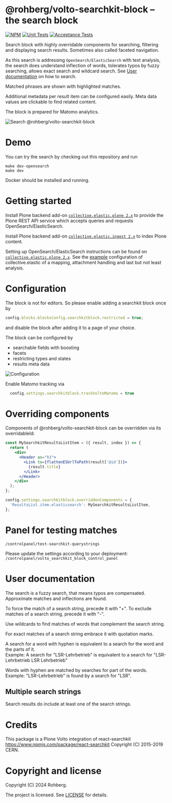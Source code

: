 # @rohberg/volto-searchkit-block – the search block

[![NPM](https://img.shields.io/npm/v/@rohberg/volto-searchkit-block.svg)](https://www.npmjs.com/package/@rohberg/volto-searchkit-block)
[![Unit Tests](https://github.com/rohberg/volto-searchkit-block/actions/workflows/unit.yml/badge.svg)](https://github.com/rohberg/volto-searchkit-block/actions/workflows/unit.yml)
[![Acceptance Tests](https://github.com/rohberg/volto-searchkit-block/actions/workflows/acceptance.yml/badge.svg)](https://github.com/rohberg/volto-searchkit-block/actions/workflows/acceptance.yml)

Search block with highly overridable components for searching, filtering and displaying search results. Sometimes also called faceted navigation.

As this search is addressing `OpenSearch/ElasticSearch` with text analysis, the search does understand inflection of words, tolerates typos by fuzzy searching, allows exact search and wildcard search.
See [User documentation](#user-documentation) on how to search.

Matched phrases are shown with highlighted matches.

Additional metadata per result item can be configured easily.
Meta data values are clickable to find related content.

The block is prepared for Matomo analytics.

![Search @rohberg/volto-searchkit-block](public/search.png)


# Demo

You can try the search by checking out this repository and run

    make dev-opensearch
    make dev
    

Docker should be installed and running.


# Getting started

Install Plone backend add-on [`collective.elastic.plone 2.x`](https://github.com/collective/collective.elastic.plone) to provide the Plone REST API service which accepts queries and requests OpenSearch/ElasticSearch.

Install Plone backend add-on [`collective.elastic.ingest 2.x`](https://github.com/collective/collective.elastic.ingest) to index Plone content.

Setting up OpenSearch/ElasticSearch instructions can be found on [`collective.elastic.plone 2.x`](https://github.com/collective/collective.elastic.plone).
See the [example](docker-opensearch) configuration of collective.elastic of a mapping, attachment handling and last but not least analysis.


# Configuration

The block is not for editors. So please enable adding a searchkit block once by

```js
config.blocks.blocksConfig.searchkitblock.restricted = true;
```

and disable the block after adding it to a page of your choice.

The block can be configured by 

- searchable fields with boosting
- facets
- restricting types and states
- results meta data

![Configuration](public/configuration.png)


Enable Matomo tracking via

```js
  config.settings.searchkitblock.trackVoltoMatomo = true
```

# Overriding components

Components of @rohberg/volto-searchkit-block can be overridden via its overridableId:

```jsx
const MySearchkitResultsListItem = ({ result, index }) => {
  return (
    <div>
      <Header as="h3">
        <Link to={flattenESUrlToPath(result['@id'])}>
          {result.title}
        </Link>
      </Header>
    </div>
  );
};

config.settings.searchkitblock.overriddenComponents = {
  'ResultsList.item.elasticsearch': MySearchkitResultsListItem,
};
````


# Panel for testing matches

`/controlpanel/test-searchkit-querystrings`

Please update the settings according to your deployment: `/controlpanel/volto_searchkit_block_control_panel`


# User documentation

The search is a fuzzy search, that means typos are compensated. 
Approximate matches and inflections are found.

To force the match of a search string, precede it with "+".
To exclude matches of a search string, precede it with "-".

Use wildcards to find matches of words that complement the search string.

For exact matches of a search string embrace it with quotation marks.

A search for a word with hyphen is equivalent to a search for the word and the parts of it.  
Example: A search for "LSR-Lehrbetrieb" is equivalent to a search for "LSR-Lehrbetrieb LSR Lehrbetrieb"

Words with hyphen are matched by searches for part of the words.  
Example: "LSR-Lehrbetrieb" is found by a search for "LSR".

## Multiple search strings

Search results do include at least one of the search strings.


# Credits

This package is a Plone Volto integration of react-searchkit https://www.npmjs.com/package/react-searchkit Copyright (C) 2015-2019 CERN.


# Copyright and license

Copyright (C) 2024 Rohberg.

The project is licensed.
See [LICENSE](https://github.com/rohberg/volto-searchkit-block/blob/master/LICENSE) for details.
